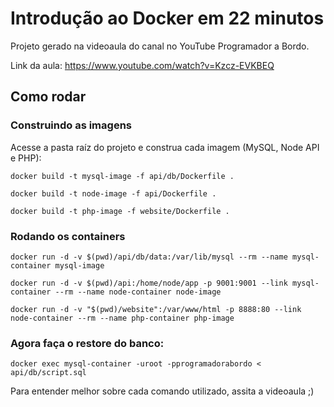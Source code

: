 # Introdução ao Docker em 22 minutos

Projeto gerado na videoaula do canal no YouTube Programador a Bordo.

Link da aula:
https://www.youtube.com/watch?v=Kzcz-EVKBEQ

## Como rodar

### Construindo as imagens

Acesse a pasta raíz do projeto e construa cada imagem (MySQL, Node API e PHP):

```
docker build -t mysql-image -f api/db/Dockerfile .

docker build -t node-image -f api/Dockerfile .

docker build -t php-image -f website/Dockerfile .
```

### Rodando os containers

```
docker run -d -v $(pwd)/api/db/data:/var/lib/mysql --rm --name mysql-container mysql-image

docker run -d -v $(pwd)/api:/home/node/app -p 9001:9001 --link mysql-container --rm --name node-container node-image

docker run -d -v "$(pwd)/website":/var/www/html -p 8888:80 --link node-container --rm --name php-container php-image
```

### Agora faça o restore do banco:
```
docker exec mysql-container -uroot -pprogramadorabordo < api/db/script.sql
```


Para entender melhor sobre cada comando utilizado, assita a videoaula ;)